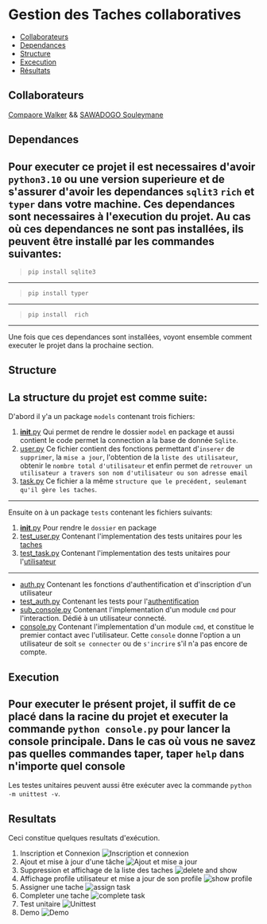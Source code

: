 # Gestion des Taches collaboratives
- [Collaborateurs](#Collaborateurs)
- [Dependances](#Dependances)
- [Structure](#Structure)
- [Excecution](#Execution)
- [Résultats](#Résultats)
## Collaborateurs
[Compaore Walker](https://github.com/WalkerStanislas) &&
[SAWADOGO Souleymane](https://github.com/Soulsaw)
## Dependances
Pour executer ce projet il est necessaires d'avoir ``python3.10`` ou une version superieure et de s'assurer d'avoir les dependances ``sqlit3`` ``rich`` et ``typer`` dans votre machine. Ces dependances sont necessaires à l'execution du projet. Au cas où ces dependances ne sont pas installées, ils peuvent être installé par les commandes suivantes:
---
> ``pip install sqlite3``
---
> ``pip install typer``
---
> ``pip install  rich``
---
Une fois que ces dependances sont installées, voyont ensemble comment executer le projet dans la prochaine section.
## Structure
La structure du projet est comme suite:
---
D'abord il y'a un package ``models`` contenant trois fichiers:
1. [__init__.py](models/__init__.py) Qui permet de rendre le dossier ``model`` en package et aussi contient le code permet la connection a la base de donnée ``Sqlite``.
2. [user.py](models/user.py) Ce fichier contient des fonctions permettant d'`inserer` de `supprimer`, la `mise a jour`, l'obtention de la `liste des utilisateur`, obtenir le `nombre total d'utilisateur` et enfin permet de `retrouver un utilisateur a travers son nom d'utilisateur ou son adresse email`
3. [task.py](models/task.py) Ce fichier a la même `structure que le precédent, seulemant qu'il gère les taches`.
---
Ensuite on à un package `tests` contenant les fichiers suivants:
1. [__init__.py](tests/__init__.py) Pour rendre le `dossier` en package
2. [test_user.py](tests/test_models/test_task.py) Contenant l'implementation des tests unitaires pour les [taches](models/task.py)
3. [test_task.py](tests/test_models/test_user.py) Contenant l'implementation des tests unitaires pour l'[utilisateur](models/user.py)
---
- [auth.py](auth.py) Contenant les fonctions d'authentification et d'inscription d'un utilisateur
- [test_auth.py](test_auth.py) Contenant les tests pour l'[authentification](auth.py)
- [sub_console.py](sub_console.py) Contenant l'implementation d'un module `cmd` pour l'interaction. Dédié à un utilisateur connecté.
- [console.py](console.py) Contenant l'implementation d'un module `cmd`, et constitue le premier contact avec l'utilisateur. Cette ``console`` donne l'option a un utilisateur de soit `se connecter` ou de `s'incrire` s'il n'a pas encore de compte.
## Execution
Pour executer le présent projet, il suffit de ce placé dans la racine du projet et executer la commande ``python console.py`` pour lancer la console principale.
Dans le cas où vous ne savez pas quelles commandes taper, taper `help` dans n'importe quel console
---
Les testes unitaires peuvent aussi être exécuter avec la commande `python -m unittest -v`.
## Resultats
Ceci constitue quelques resultats d'exécution.
1. Inscription et Connexion
![Inscription et connexion](res/signin_login.png "Inscription")
2. Ajout et mise à jour d'une tâche
![Ajout et mise a jour](res/add_update.png "Ajout et mise a jour")
3. Suppression et affichage de la liste des taches
![delete and show](res/show_delete.png "Delete and show")
4. Affichage profile utilisateur et mise a jour de son profile
![show profile](res/profils_update.png "Voir profile")
5. Assigner une tache
![assign task](res/complete_statistique.png "assigner une tache")
8. Completer une tache
![complete task](res/complete_statistique.png "Completer une tache")
9. Test unitaire
![Unittest](res/unittests.png "Test Unitaire")
10. Demo
![Demo](https://youtu.be/YknXutXMa40 "Video Demo d'execution")
